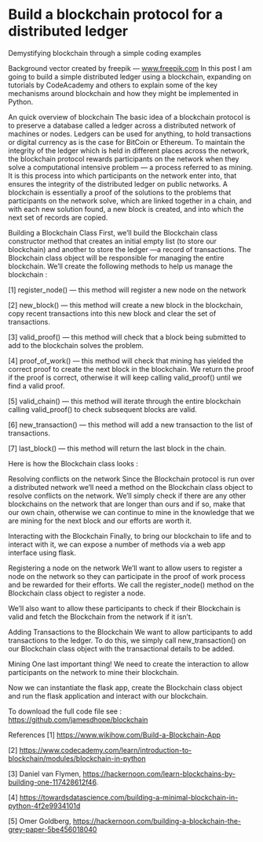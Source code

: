 # Build a blockchain protocol for a distributed ledger

Demystifying blockchain through a simple coding examples

Background vector created by freepik — www.freepik.com
In this post I am going to build a simple distributed ledger using a blockchain, expanding on tutorials by CodeAcademy and others to explain some of the key mechanisms around blockchain and how they might be implemented in Python.

An quick overview of blockchain
The basic idea of a blockchain protocol is to preserve a database called a ledger across a distributed network of machines or nodes. Ledgers can be used for anything, to hold transactions or digital currency as is the case for BitCoin or Ethereum. To maintain the integrity of the ledger which is held in different places across the network, the blockchain protocol rewards participants on the network when they solve a computational intensive problem — a process referred to as mining. It is this process into which participants on the network enter into, that ensures the integrity of the distributed ledger on public networks. A blockchain is essentially a proof of the solutions to the problems that participants on the network solve, which are linked together in a chain, and with each new solution found, a new block is created, and into which the next set of records are copied.

Building a Blockchain Class
First, we’ll build the Blockchain class constructor method that creates an initial empty list (to store our blockchain) and another to store the ledger —a record of transactions. The Blockchain class object will be responsible for managing the entire blockchain. We’ll create the following methods to help us manage the blockchain :

[1] register_node() — this method will register a new node on the network

[2] new_block() — this method will create a new block in the blockchain, copy recent transactions into this new block and clear the set of transactions.

[3] valid_proof() — this method will check that a block being submitted to add to the blockchain solves the problem.

[4] proof_of_work() — this method will check that mining has yielded the correct proof to create the next block in the blockchain. We return the proof if the proof is correct, otherwise it will keep calling valid_proof() until we find a valid proof.

[5] valid_chain() — this method will iterate through the entire blockchain calling valid_proof() to check subsequent blocks are valid.

[6] new_transaction() — this method will add a new transaction to the list of transactions.

[7] last_block() — this method will return the last block in the chain.

Here is how the Blockchain class looks :

Resolving conflicts on the network
Since the Blockchain protocol is run over a distributed network we’ll need a method on the Blockchain class object to resolve conflicts on the network. We’ll simply check if there are any other blockchains on the network that are longer than ours and if so, make that our own chain, otherwise we can continue to mine in the knowledge that we are mining for the next block and our efforts are worth it.

Interacting with the Blockchain
Finally, to bring our blockchain to life and to interact with it, we can expose a number of methods via a web app interface using flask.

Registering a node on the network
We’ll want to allow users to register a node on the network so they can participate in the proof of work process and be rewarded for their efforts. We call the register_node() method on the Blockchain class object to register a node.

We’ll also want to allow these participants to check if their Blockchain is valid and fetch the Blockchain from the network if it isn’t.

Adding Transactions to the Blockchain
We want to allow participants to add transactions to the ledger. To do this, we simply call new_transaction() on our Blockchain class object with the transactional details to be added.

Mining
One last important thing! We need to create the interaction to allow participants on the network to mine their blockchain.

Now we can instantiate the flask app, create the Blockchain class object and run the flask application and interact with our blockchain.

To download the full code file see : https://github.com/jamesdhope/blockchain

References
[1] https://www.wikihow.com/Build-a-Blockchain-App

[2] https://www.codecademy.com/learn/introduction-to-blockchain/modules/blockchain-in-python

[3] Daniel van Flymen, https://hackernoon.com/learn-blockchains-by-building-one-117428612f46.

[4] https://towardsdatascience.com/building-a-minimal-blockchain-in-python-4f2e9934101d

[5] Omer Goldberg, https://hackernoon.com/building-a-blockchain-the-grey-paper-5be456018040